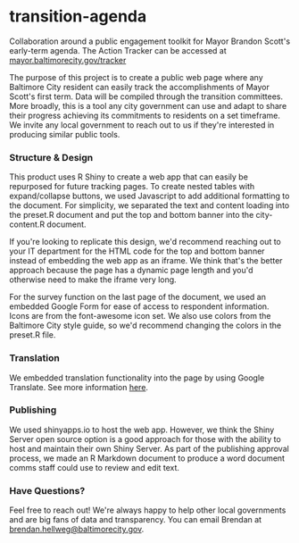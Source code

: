 # transition-agenda
Collaboration around a public engagement toolkit for Mayor Brandon Scott's early-term agenda. The Action Tracker can be accessed at [mayor.baltimorecity.gov/tracker](mayor.baltimorecity.gov/tracker)

The purpose of this project is to create a public web page where any Baltimore City resident can easily track the accomplishments of Mayor Scott's first term. Data will be compiled through the transition committees. More broadly, this is a tool any city government can use and adapt to share their progress achieving its commitments to residents on a set timeframe. We invite any local government to reach out to us if they're interested in producing similar public tools.

### Structure & Design

This product uses R Shiny to create a web app that can easily be repurposed for future tracking pages. To create nested tables with expand/collapse buttons, we used Javascript to add additional formatting to the document. For simplicity, we separated the text and content loading into the preset.R document and put the top and bottom banner into the city-content.R document. 

If you're looking to replicate this design, we'd recommend reaching out to your IT department for the HTML code for the top and bottom banner instead of embedding the web app as an iframe. We think that's the better approach because the page has a dynamic page length and you'd otherwise need to make the iframe very long. 

For the survey function on the last page of the document, we used an embedded Google Form for ease of access to respondent information. Icons are from the font-awesome icon set. We also use colors from the Baltimore City style guide, so we'd recommend changing the colors in the preset.R file.

### Translation

We embedded translation functionality into the page by using Google Translate. See more information [here](https://www.w3schools.com/howto/howto_google_translate.asp).

### Publishing

We used shinyapps.io to host the web app. However, we think the Shiny Server open source option is a good approach for those with the ability to host and maintain their own Shiny Server. As part of the publishing approval process, we made an R Markdown document to produce a word document comms staff could use to review and edit text.

### Have Questions?

Feel free to reach out! We're always happy to help other local governments and are big fans of data and transparency. You can email Brendan at brendan.hellweg@baltimorecity.gov.
